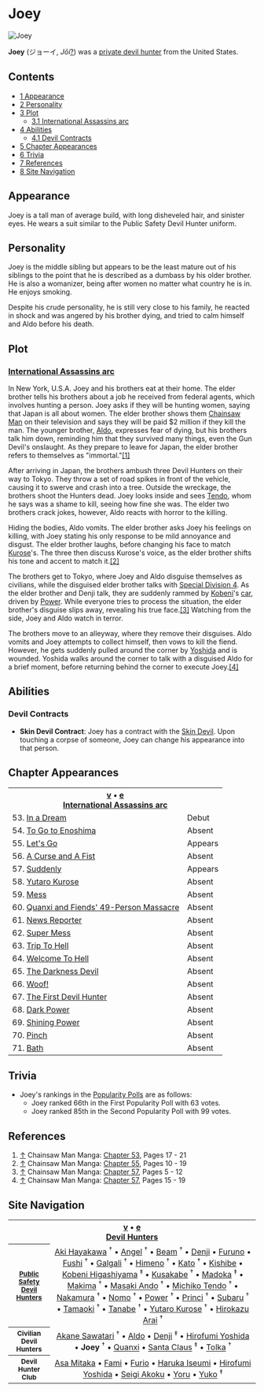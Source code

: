 # Joey

![Joey](https://static.wikia.nocookie.net/chainsaw-man/images/5/5e/Joey.png)

  
**Joey** (ジョーイ, _Jōi_[?](http://en.wikipedia.org/wiki/Help:Installing_Japanese_character_sets "wikipedia:Help:Installing Japanese character sets")) was a [private devil hunter](/wiki/Devil_Hunter "Devil Hunter") from the United States.

## Contents

-   [1 Appearance](#Appearance)
-   [2 Personality](#Personality)
-   [3 Plot](#Plot)
    -   [3.1 International Assassins arc](#International_Assassins_arc)
-   [4 Abilities](#Abilities)
    -   [4.1 Devil Contracts](#Devil_Contracts)
-   [5 Chapter Appearances](#Chapter_Appearances)
-   [6 Trivia](#Trivia)
-   [7 References](#References)
-   [8 Site Navigation](#Site_Navigation)

## Appearance

Joey is a tall man of average build, with long disheveled hair, and sinister eyes. He wears a suit similar to the Public Safety Devil Hunter uniform.

## Personality

Joey is the middle sibling but appears to be the least mature out of his siblings to the point that he is described as a dumbass by his older brother. He is also a womanizer, being after women no matter what country he is in. He enjoys smoking.

Despite his crude personality, he is still very close to his family, he reacted in shock and was angered by his brother dying, and tried to calm himself and Aldo before his death.

## Plot

### [International Assassins arc](/wiki/International_Assassins_arc "International Assassins arc")

In New York, U.S.A. Joey and his brothers eat at their home. The elder brother tells his brothers about a job he received from federal agents, which involves hunting a person. Joey asks if they will be hunting women, saying that Japan is all about women. The elder brother shows them [Chainsaw Man](/wiki/Denji "Denji") on their television and says they will be paid $2 million if they kill the man. The younger brother, [Aldo](/wiki/Aldo "Aldo"), expresses fear of dying, but his brothers talk him down, reminding him that they survived many things, even the Gun Devil's onslaught. As they prepare to leave for Japan, the elder brother refers to themselves as "immortal."[\[1\]](#cite_note-Ch53Pg17_-_21-1)

After arriving in Japan, the brothers ambush three Devil Hunters on their way to Tokyo. They throw a set of road spikes in front of the vehicle, causing it to swerve and crash into a tree. Outside the wreckage, the brothers shoot the Hunters dead. Joey looks inside and sees [Tendo](/wiki/Michiko_Tendo "Michiko Tendo"), whom he says was a shame to kill, seeing how fine she was. The elder two brothers crack jokes, however, Aldo reacts with horror to the killing.

Hiding the bodies, Aldo vomits. The elder brother asks Joey his feelings on killing, with Joey stating his only response to be mild annoyance and disgust. The elder brother laughs, before changing his face to match [Kurose](/wiki/Yutaro_Kurose "Yutaro Kurose")'s. The three then discuss Kurose's voice, as the elder brother shifts his tone and accent to match it.[\[2\]](#cite_note-Ch55Pg10_-_19-2)

The brothers get to Tokyo, where Joey and Aldo disguise themselves as civilians, while the disguised elder brother talks with [Special Division 4](/wiki/Tokyo_Special_Division_4 "Tokyo Special Division 4"). As the elder brother and Denji talk, they are suddenly rammed by [Kobeni](/wiki/Kobeni_Higashiyama "Kobeni Higashiyama")'s [car](/wiki/Kobeni%27s_car "Kobeni's car"), driven by [Power](/wiki/Power "Power"). While everyone tries to process the situation, the elder brother's disguise slips away, revealing his true face.[\[3\]](#cite_note-Ch57Pg5_-_12-3) Watching from the side, Joey and Aldo watch in terror.

The brothers move to an alleyway, where they remove their disguises. Aldo vomits and Joey attempts to collect himself, then vows to kill the fiend. However, he gets suddenly pulled around the corner by [Yoshida](/wiki/Hirofumi_Yoshida "Hirofumi Yoshida") and is wounded. Yoshida walks around the corner to talk with a disguised Aldo for a brief moment, before returning behind the corner to execute Joey.[\[4\]](#cite_note-Ch57Pg15_-_19-4)

## Abilities

### Devil Contracts

-   **Skin Devil Contract**: Joey has a contract with the [Skin Devil](/wiki/Skin_Devil "Skin Devil"). Upon touching a corpse of someone, Joey can change his appearance into that person.

## Chapter Appearances

<table><tbody><tr><th colspan="2"><span><a href="/wiki/Template:Appearance/International_Assassins_Arc" title="Template:Appearance/International Assassins Arc"><span title="View this template">v</span></a>&nbsp;<span>•</span>&nbsp;<a target="_blank" rel="noreferrer noopener" href="https://chainsaw-man.fandom.com/wiki/Template:Appearance/International_Assassins_Arc?action=edit"><span title="You can edit this template. Please use the preview button before saving.">e</span></a></span><center><a href="/wiki/International_Assassins_arc" title="International Assassins arc"><span>International Assassins arc</span></a></center></th></tr><tr><td>53. <a href="/wiki/Chapter_53" title="Chapter 53">In a Dream</a></td><td><span>Debut</span></td></tr><tr><td>54. <a href="/wiki/Chapter_54" title="Chapter 54">To Go to Enoshima</a></td><td><span>Absent</span></td></tr><tr><td>55. <a href="/wiki/Chapter_55" title="Chapter 55">Let's Go</a></td><td><span>Appears</span></td></tr><tr><td>56. <a href="/wiki/Chapter_56" title="Chapter 56">A Curse and A Fist</a></td><td><span>Absent</span></td></tr><tr><td>57. <a href="/wiki/Chapter_57" title="Chapter 57">Suddenly</a></td><td><span>Appears</span></td></tr><tr><td>58. <a href="/wiki/Chapter_58" title="Chapter 58">Yutaro Kurose</a></td><td><span>Absent</span></td></tr><tr><td>59. <a href="/wiki/Chapter_59" title="Chapter 59">Mess</a></td><td><span>Absent</span></td></tr><tr><td>60. <a href="/wiki/Chapter_60" title="Chapter 60">Quanxi and Fiends' 49-Person Massacre</a></td><td><span>Absent</span></td></tr><tr><td>61. <a href="/wiki/Chapter_61" title="Chapter 61">News Reporter</a></td><td><span>Absent</span></td></tr><tr><td>62. <a href="/wiki/Chapter_62" title="Chapter 62">Super Mess</a></td><td><span>Absent</span></td></tr><tr><td>63. <a href="/wiki/Chapter_63" title="Chapter 63">Trip To Hell</a></td><td><span>Absent</span></td></tr><tr><td>64. <a href="/wiki/Chapter_64" title="Chapter 64">Welcome To Hell</a></td><td><span>Absent</span></td></tr><tr><td>65. <a href="/wiki/Chapter_65" title="Chapter 65">The Darkness Devil</a></td><td><span>Absent</span></td></tr><tr><td>66. <a href="/wiki/Chapter_66" title="Chapter 66">Woof!</a></td><td><span>Absent</span></td></tr><tr><td>67. <a href="/wiki/Chapter_67" title="Chapter 67">The First Devil Hunter</a></td><td><span>Absent</span></td></tr><tr><td>68. <a href="/wiki/Chapter_68" title="Chapter 68">Dark Power</a></td><td><span>Absent</span></td></tr><tr><td>69. <a href="/wiki/Chapter_69" title="Chapter 69">Shining Power</a></td><td><span>Absent</span></td></tr><tr><td>70. <a href="/wiki/Chapter_70" title="Chapter 70">Pinch</a></td><td><span>Absent</span></td></tr><tr><td>71. <a href="/wiki/Chapter_71" title="Chapter 71">Bath</a></td><td><span>Absent</span></td></tr></tbody></table>

## Trivia

-   Joey's rankings in the [Popularity Polls](/wiki/Popularity_Polls "Popularity Polls") are as follows:
    -   Joey ranked 66th in the First Popularity Poll with 63 votes.
    -   Joey ranked 85th in the Second Popularity Poll with 99 votes.

## References

1.  [↑](#cite_ref-Ch53Pg17_-_21_1-0) Chainsaw Man Manga: [Chapter 53](/wiki/Chapter_53 "Chapter 53"), Pages 17 - 21
2.  [↑](#cite_ref-Ch55Pg10_-_19_2-0) Chainsaw Man Manga: [Chapter 55](/wiki/Chapter_55 "Chapter 55"), Pages 10 - 19
3.  [↑](#cite_ref-Ch57Pg5_-_12_3-0) Chainsaw Man Manga: [Chapter 57](/wiki/Chapter_57 "Chapter 57"), Pages 5 - 12
4.  [↑](#cite_ref-Ch57Pg15_-_19_4-0) Chainsaw Man Manga: [Chapter 57](/wiki/Chapter_57 "Chapter 57"), Pages 15 - 19

## Site Navigation

<table align="center" cellpadding="2" cellspacing="2"><tbody><tr><th colspan="2"><span><a href="/wiki/Template:Devil_Hunters" title="Template:Devil Hunters"><span title="View this template">v</span></a>&nbsp;<span>•</span>&nbsp;<a target="_blank" rel="noreferrer noopener" href="https://chainsaw-man.fandom.com/wiki/Template:Devil_Hunters?action=edit"><span title="You can edit this template. Please use the preview button before saving.">e</span></a></span><center><a href="/wiki/Devil_Hunter" title="Devil Hunter"><span>Devil Hunters</span></a></center></th></tr><tr><th><small><b><a href="/wiki/Public_Safety_Devil_Hunters" title="Public Safety Devil Hunters"><span>Public Safety Devil Hunters</span></a></b></small></th><td align="center"><a href="/wiki/Aki_Hayakawa" title="Aki Hayakawa">Aki Hayakawa</a>&nbsp;<sup title="Deceased">†</sup> • <a href="/wiki/Angel_Devil" title="Angel Devil">Angel</a>&nbsp;<sup title="Deceased">†</sup> • <a href="/wiki/Beam" title="Beam">Beam</a>&nbsp;<sup title="Deceased">†</sup> • <a href="/wiki/Denji" title="Denji">Denji</a> • <a href="/wiki/Furuno" title="Furuno">Furuno</a> • <a href="/wiki/Fushi" title="Fushi">Fushi</a>&nbsp;<sup title="Deceased">†</sup> • <a href="/wiki/Galgali" title="Galgali">Galgali</a>&nbsp;<sup title="Deceased">†</sup> • <a href="/wiki/Himeno" title="Himeno">Himeno</a>&nbsp;<sup title="Deceased">†</sup> • <a href="/wiki/Kato" title="Kato">Kato</a>&nbsp;<sup title="Deceased">†</sup> • <a href="/wiki/Kishibe" title="Kishibe">Kishibe</a> • <a href="/wiki/Kobeni_Higashiyama" title="Kobeni Higashiyama">Kobeni Higashiyama</a>&nbsp;<sup title="Former">‡</sup> • <a href="/wiki/Kusakabe" title="Kusakabe">Kusakabe</a>&nbsp;<sup title="Deceased">†</sup> • <a href="/wiki/Madoka" title="Madoka">Madoka</a>&nbsp;<sup title="Former">‡</sup> • <a href="/wiki/Makima" title="Makima">Makima</a>&nbsp;<sup title="Deceased">†</sup> • <a href="/wiki/Masaki_Ando" title="Masaki Ando">Masaki Ando</a>&nbsp;<sup title="Deceased">†</sup> • <a href="/wiki/Michiko_Tendo" title="Michiko Tendo">Michiko Tendo</a>&nbsp;<sup title="Deceased">†</sup> • <a href="/wiki/Nakamura" title="Nakamura">Nakamura</a>&nbsp;<sup title="Deceased">†</sup> • <a href="/wiki/Nomo" title="Nomo">Nomo</a>&nbsp;<sup title="Deceased">†</sup> • <a href="/wiki/Power" title="Power">Power</a>&nbsp;<sup title="Deceased">†</sup> • <a href="/wiki/Princi" title="Princi">Princi</a>&nbsp;<sup title="Deceased">†</sup> • <a href="/wiki/Subaru" title="Subaru">Subaru</a>&nbsp;<sup title="Deceased">†</sup> • <a href="/wiki/Tamaoki" title="Tamaoki">Tamaoki</a>&nbsp;<sup title="Deceased">†</sup> • <a href="/wiki/Tanabe" title="Tanabe">Tanabe</a>&nbsp;<sup title="Deceased">†</sup> • <a href="/wiki/Yutaro_Kurose" title="Yutaro Kurose">Yutaro Kurose</a>&nbsp;<sup title="Deceased">†</sup> • <a href="/wiki/Hirokazu_Arai" title="Hirokazu Arai">Hirokazu Arai</a>&nbsp;<sup title="Deceased">†</sup></td></tr><tr><th><small><b><span>Civilian Devil Hunters</span></b></small></th><td align="center"><a href="/wiki/Akane_Sawatari" title="Akane Sawatari">Akane Sawatari</a>&nbsp;<sup title="Deceased">†</sup> • <a href="/wiki/Aldo" title="Aldo">Aldo</a> • <a href="/wiki/Denji" title="Denji">Denji</a>&nbsp;<sup title="Former">‡</sup> • <a href="/wiki/Hirofumi_Yoshida" title="Hirofumi Yoshida">Hirofumi Yoshida</a> • <strong>Joey</strong>&nbsp;<sup title="Deceased">†</sup> • <a href="/wiki/Quanxi" title="Quanxi">Quanxi</a> • <a href="/wiki/Santa_Claus" title="Santa Claus">Santa Claus</a>&nbsp;<sup title="Former">‡</sup> • <a href="/wiki/Tolka" title="Tolka">Tolka</a>&nbsp;<sup title="Deceased">†</sup></td></tr><tr><th><small><b><span>Devil Hunter Club</span></b></small></th><td align="center"><a href="/wiki/Asa_Mitaka" title="Asa Mitaka">Asa Mitaka</a> • <a href="/wiki/Fami" title="Fami">Fami</a> • <a href="/wiki/Furio" title="Furio">Furio</a> • <a href="/wiki/Haruka_Iseumi" title="Haruka Iseumi">Haruka Iseumi</a> • <a href="/wiki/Hirofumi_Yoshida" title="Hirofumi Yoshida">Hirofumi Yoshida</a> • <a href="/wiki/Seigi_Akoku" title="Seigi Akoku">Seigi Akoku</a> • <a href="/wiki/Yoru" title="Yoru">Yoru</a> • <a href="/wiki/Yuko" title="Yuko">Yuko</a>&nbsp;<sup title="Former">‡</sup></td></tr></tbody></table>